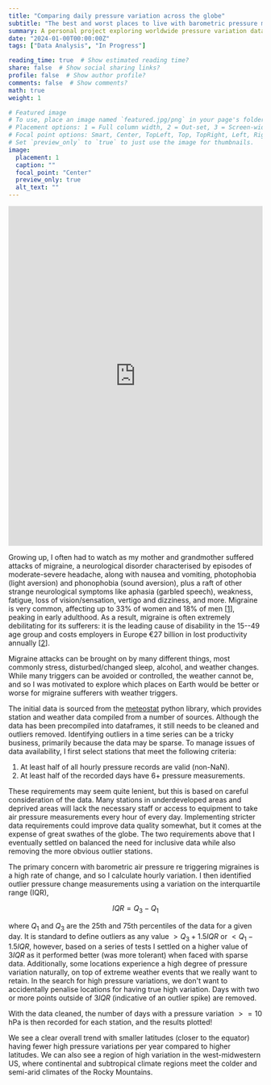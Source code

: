 ```yaml
---
title: "Comparing daily pressure variation across the globe"
subtitle: "The best and worst places to live with barometric pressure migraine"
summary: A personal project exploring worldwide pressure variation data.
date: "2024-01-00T00:00:00Z"
tags: ["Data Analysis", "In Progress"]

reading_time: true  # Show estimated reading time?
share: false  # Show social sharing links?
profile: false  # Show author profile?
comments: false  # Show comments?
math: true
weight: 1

# Featured image
# To use, place an image named `featured.jpg/png` in your page's folder.
# Placement options: 1 = Full column width, 2 = Out-set, 3 = Screen-width
# Focal point options: Smart, Center, TopLeft, Top, TopRight, Left, Right, BottomLeft, Bottom, BottomRight
# Set `preview_only` to `true` to just use the image for thumbnails.
image:
  placement: 1
  caption: ""
  focal_point: "Center"
  preview_only: true
  alt_text: ""
---
```


<iframe title="Fraction of days with high pressure variation" aria-label="Map" id="datawrapper-chart-f0TbC" src="https://datawrapper.dwcdn.net/f0TbC/2/" scrolling="no" frameborder="0" style="width: 0; min-width: 100% !important; border: none;" height="674" data-external="1"></iframe><script type="text/javascript">!function(){"use strict";window.addEventListener("message",(function(a){if(void 0!==a.data["datawrapper-height"]){var e=document.querySelectorAll("iframe");for(var t in a.data["datawrapper-height"])for(var r=0;r<e.length;r++)if(e[r].contentWindow===a.source){var i=a.data["datawrapper-height"][t]+"px";e[r].style.height=i}}}))}();
</script>

Growing up, I often had to watch as my mother and grandmother suffered attacks of migraine, a neurological disorder characterised by episodes of moderate-severe headache, along with nausea and vomiting, photophobia (light aversion) and phonophobia (sound aversion), plus a raft of other strange neurological symptoms like aphasia (garbled speech), weakness, fatigue, loss of vision/sensation, vertigo and dizziness, and more. Migraine is very common, affecting up to 33% of women and 18% of men [[1](https://www.nature.com/articles/s41572-021-00328-4)], peaking in early adulthood. As a result, migraine is often extremely debilitating for its sufferers: it is the leading cause of disability in the 15--49 age group and costs employers in Europe €27 billion in lost productivity annually [[2](https://journals.sagepub.com/doi/10.1177/0333102420977852)].

Migraine attacks can be brought on by many different things, most commonly stress, disturbed/changed sleep, alcohol, and weather changes. While many triggers can be avoided or controlled, the weather cannot be, and so I was motivated to explore which places on Earth would be better or worse for migraine sufferers with weather triggers.

The initial data is sourced from the [meteostat](https://meteostat.net/en/) python library, which provides station and weather data compiled from a number of sources. Although the data has been precompiled into dataframes, it still needs to be cleaned and outliers removed. Identifying outliers in a time series can be a tricky business, primarily because the data may be sparse. To manage issues of data availability, I first select stations that meet the following criteria:

1. At least half of all hourly pressure records are valid (non-NaN).
2. At least half of the recorded days have 6+ pressure measurements.

These requirements may seem quite lenient, but this is based on careful consideration of the data. Many stations in underdeveloped areas and deprived areas will lack the necessary staff or access to equipment to take air pressure measurements every hour of every day. Implementing stricter data requirements could improve data quality somewhat, but it comes at the expense of great swathes of the globe. The two requirements above that I eventually settled on balanced the need for inclusive data while also removing the more obvious outlier stations.

The primary concern with barometric air pressure re triggering migraines is a high rate of change, and so I calculate hourly variation. I then identified outlier pressure change measurements using a variation on the interquartile range (IQR),

$$IQR = Q_3 - Q_1$$

where $Q_1$ and $Q_3$ are the 25th and 75th percentiles of the data for a given day. It is standard to define outliers as any value $>Q_3 + 1.5IQR$ or $<Q_1 - 1.5IQR$, however, based on a series of tests I settled on a higher value of $3IQR$ as it performed better (was more tolerant) when faced with sparse data. Additionally, some locations experience a high degree of pressure variation naturally, on top of extreme weather events that we really want to retain. In the search for high pressure variations, we don't want to accidentally penalise locations for having true high variation. Days with two or more points outside of $3IQR$ (indicative of an outlier spike) are removed.

With the data cleaned, the number of days with a pressure variation $>=10$ hPa is then recorded for each station, and the results plotted!

We see a clear overall trend with smaller latitudes (closer to the equator) having fewer high pressure variations per year compared to higher latitudes. We can also see a region of high variation in the west-midwestern US, where continental and subtropical climate regions meet the colder and semi-arid climates of the Rocky Mountains.
